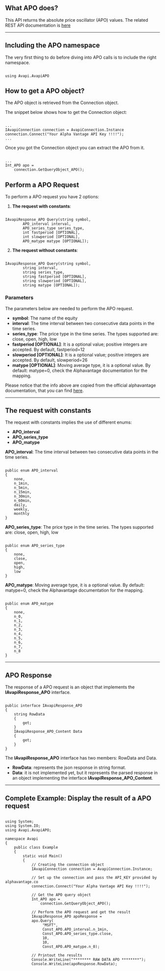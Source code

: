 ## What APO does?
This API returns the absolute price oscillator (APO) values. The related REST API documentation is [here](https://www.alphavantage.co/documentation/#apo)  

***
## Including the APO namespace
The very first thing to do before diving into APO calls is to include the right namespace.  

```

using Avapi.AvapiAPO

```

## How to get a APO object?
The APO object is retrieved from the Connection object.  

The snippet below shows how to get the Connection object:
```

...
IAvapiConnection connection = AvapiConnection.Instance
connection.Connect("Your Alpha Vantage API Key !!!!");
...

```
Once you got the Connection object you can extract the APO from it.
```

...
Int_APO apo = 
	connection.GetQueryObject_APO();

```

## Perform a APO Request
To perform a APO request you have 2 options:
1. **The request with constants**:

```

IAvapiResponse_APO Query(string symbol,
		APO_interval interval,
		APO_series_type series_type,
		int fastperiod [OPTIONAL],
		int slowperiod [OPTIONAL],
		APO_matype matype [OPTIONAL]);

```  

2. **The request without constants**:

```

IAvapiResponse_APO Query(string symbol,
		string interval,
		string series_type,
		string fastperiod [OPTIONAL],
		string slowperiod [OPTIONAL],
		string matype [OPTIONAL]);

```  

### Parameters
The parameters below are needed to perform the APO request.  
* **symbol**: The name of the equity
* **interval**: The time interval between two consecutive data points in the time series.
* **series_type**: The price type in the time series. The types supported are: close, open, high, low
* **fastperiod [OPTIONAL]**: It is a optional value; positive integers are accepted. By default, fastperiod=12
* **slowperiod [OPTIONAL]**: It is a optional value; positive integers are accepted. By default, slowperiod=26
* **matype [OPTIONAL]**: Moving average type, it is a optional value. By default: matype=0, check the Alphavantage documentation for the mapping. 

Please notice that the info above are copied from the official alphavantage documentation, that you can find [here](https://www.alphavantage.co/documentation/).  

***
## The request with constants
The request with constants implies the use of different enums:
* **APO_interval**
* **APO_series_type**
* **APO_matype**

**APO_interval**: The time interval between two consecutive data points in the time series.
```  

public enum APO_interval
{
	none,
	n_1min,
	n_5min,
	n_15min,
	n_30min,
	n_60min,
	daily,
	weekly,
	monthly
}

```  
**APO_series_type**: The price type in the time series. The types supported are: close, open, high, low
```  

public enum APO_series_type
{
	none,
	close,
	open,
	high,
	low
}

```  
**APO_matype**: Moving average type, it is a optional value. By default: matype=0, check the Alphavantage documentation for the mapping. 
```  

public enum APO_matype
{
	none,
	n_0,
	n_1,
	n_2,
	n_3,
	n_4,
	n_5,
	n_6,
	n_7,
	n_8
}

```  
  

***
## APO Response
The response of a APO request is an object that implements the **IAvapiResponse_APO** interface.
```

public interface IAvapiResponse_APO
{
    string RowData
    {
        get;
    }
    IAvapiResponse_APO_Content Data
    {
        get;
    }
}

```
The **IAvapiResponse_APO** interface has two members: RowData and Data.
* **RowData**: represents the json response in string format.
* **Data**: it is not implemented yet, but it represents the parsed response in an object implementing the interface **IAvapiResponse_APO_Content**.
  

***
## Complete Example: Display the result of a APO request
```

using System;
using System.IO;
using Avapi.AvapiAPO;

namespace Avapi
{
    public class Example
    {
        static void Main()
        {
            // Creating the connection object
            IAvapiConnection connection = AvapiConnection.Instance;

            // Set up the connection and pass the API_KEY provided by alphavantage.co
            connection.Connect("Your Alpha Vantage API Key !!!!");

            // Get the APO query object
            Int_APO apo =
                connection.GetQueryObject_APO();

            // Perform the APO request and get the result
            IAvapiResponse_APO apoResponse = 
            apo.Query(
                 "MSFT",
                 Const_APO.APO_interval.n_1min,
                 Const_APO.APO_series_type.close,
                 10,
                 10,
                 Const_APO.APO_matype.n_0);

            // Printout the results
            Console.WriteLine("******** RAW DATA APO ********");
            Console.WriteLine(apoResponse.RowData);

```

